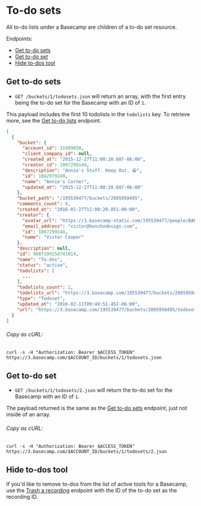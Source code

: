 To-do sets
==========

All to-do lists under a Basecamp are children of a to-do set resource.

Endpoints:

- [Get to-do sets](#get-to-do-sets)
- [Get to-do set](#get-to-do-set)
- [Hide to-dos tool](#hide-to-dos-tool)

Get to-do sets
--------------

* `GET /buckets/1/todosets.json` will return an array, with the first entry being the to-do set for the Basecamp with an ID of `1`.

This payload includes the first 10 todolists in the `todolists` key. To retrieve more, see the [Get to-do lists][1] endpoint.

``` json
[
  {
    "bucket": {
      "account_id": 31989850,
      "client_company_id": null,
      "created_at": "2015-12-27T11:00:20.687-06:00",
      "creator_id": 1007299144,
      "description": "Annie's Stuff. Keep Out. 😁",
      "id": 1042979249,
      "name": "Annie's Corner",
      "updated_at": "2015-12-27T11:00:20.687-06:00"
    },
    "bucket_path": "/195539477/buckets/2085958495",
    "comments_count": 0,
    "created_at": "2016-01-27T11:00:20.851-06:00",
    "creator": {
      "avatar_url": "https://3.basecamp-static.com/195539477/people/BAhpBEgqCjw=--8266bb0507508f3d46050d57b65924d5e2a005f3/avatar-64-x4",
      "email_address": "victor@honchodesign.com",
      "id": 1007299144,
      "name": "Victor Cooper"
    },
    "description": null,
    "id": 9007199254741014,
    "name": "To-dos",
    "status": "active",
    "todolists": [
      ...
    ],
    "todolists_count": 2,
    "todolists_url": "https://3.basecamp.com/195539477/buckets/2085958495/todolists.json",
    "type": "Todoset",
    "updated_at": "2016-02-11T09:49:51.452-06:00",
    "url": "https://3.basecamp.com/195539477/buckets/2085958495/todosets/9007199254741014"
  }
]
```

###### Copy as cURL:

``` shell
curl -s -H "Authorization: Bearer $ACCESS_TOKEN" https://3.basecamp.com/$ACCOUNT_ID/buckets/1/todosets.json
```


Get to-do set
-------------

* `GET /buckets/1/todosets/2.json` will return the to-do set for the Basecamp with an ID of `1`.

The payload returned is the same as the [Get to-do sets](#get-to-do-set) endpoint, just not inside of an array.

###### Copy as cURL:

``` shell
curl -s -H "Authorization: Bearer $ACCESS_TOKEN" https://3.basecamp.com/$ACCOUNT_ID/buckets/1/todosets/2.json
```


Hide to-dos tool
----------------

If you'd like to remove to-dos from the list of active tools for a Basecamp, use the [Trash a recording][2] endpoint with the ID of the to-do set as the recording ID.


[1]: https://github.com/basecamp/bc3-api/blob/master/sections/todolists.md#todolists
[2]: https://github.com/basecamp/bc3-api/blob/master/sections/recordings.md#trash-a-recording

